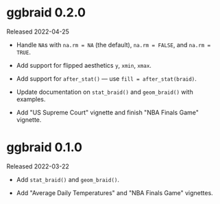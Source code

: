 # ggbraid 0.2.0

Released 2022-04-25

* Handle `NA`s with `na.rm = NA` (the default), `na.rm = FALSE`, and 
  `na.rm = TRUE`.

* Add support for flipped aesthetics `y`, `xmin`, `xmax`.

* Add support for `after_stat()` — use `fill = after_stat(braid)`.

* Update documentation on `stat_braid()` and `geom_braid()` with examples.

* Add "US Supreme Court" vignette and finish "NBA Finals Game" vignette.

# ggbraid 0.1.0

Released 2022-03-22

* Add `stat_braid()` and `geom_braid()`.

* Add "Average Daily Temperatures" and "NBA Finals Game" vignettes.

